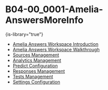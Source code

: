 # B04-00_0001-Amelia-AnswersMoreInfo

{is-library="true"}

<snippet id="B04-00_0001-Amelia-AnswersMoreInfo_snippet">

* [Amelia Answers Workspace Introduction](B04-00_0001-Amelia-Ans-Intro.md)
* [Amelia Answers Workspace Walkthrough](B10-00_0002-Answer-Agents-Walk.md)
* [Sources Management](B10-01_0002-Sources-Management.md)
* [Analytics Management](B04-02_0003-Analytics-Management.md)
* [Predict Configuration](B10-03_0003-Predict-Configuration.md)
* [Responses Management](B04-04_0003-Responses-Management.md)
* [Tests Management](B10-05_0004-Tests-Management.md)
* [Settings Configuration](B10-06_0003-Settings-Configuration.md)

</snippet>